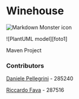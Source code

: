 # Winehouse


<html>
    <img src="https://www.plantuml.com/plantuml/svg/dLKzZzim3DtrAuHCxHKUkWP1SEdTSa1nBT3Xne2M6LkmB1cId8FHvh-Nbgp47saBT7CUdyX7FafvT1wixnh5c9TU8NzIu1n_bb1QQ1XhGTHG8dy63pauvBjT-jpl-K_6kGW7tgJ6odGE1uZpB3UUiZc-vGTheVygdTzz2TW-4eXgv-7l11WzXeqjbl5l0nJ3dyv65jnYIRW5But-y74IWAA8jPPeI3432rJeSOrtRG4UxsGH5OhwS0Qf89TA-duMTGXMLCCmPd3UzIlCTDwSd3UYVWEhfIuNYNJnQhmyIR7kJoW47JIxW5_OXLqDu2RBU0Wki3ZV1HWxP2ow62ayUdWyyjRACus1qoo0VaThD3H8nlpmbaH7o7Ns3ZfOV0TkgT8x-Rk0Covitteiw3CY5RWAY-EQVqbwdvH4xKUzcJ9bYGCjDsQOq5Yk8qTeNV-yY__O9aehzV-w3AvUs4ZYHzdKyi1FpHoAHgRP_tqvBPwaKclSLR9DA9M92REkJVl0Hdztlm8uojZIdNxH5LhfGGkwrXEQmfFFHcLh7hlT_UJ17RzxcXP1BzfZII8YpVXWo9HtfZGzs69kL6JiRvv7vrAzzw7sDivnyl0S6jE5rb9LEZuUt3ni-4FeV_Dv4xLlkJ3QWzGk5GdpIZN8LnmwYFEQl4zZncswHI52AoHgalpQDNauDjjzQmGwjzvIFLcIPMomjPqTeMwYmjXCT6bevwhesj2KPsLPZSIhzxVE7-d9eJ-2tm00"
         alt="Markdown Monster icon"
         class="center"/>
</html>


![PlantUML model][foto1]

Maven Project

### Contributors

[Daniele Pellegrini](https://github.com/danielepelleg) - 285240

[Riccardo Fava](https://github.com/BeleRicks11) - 287516